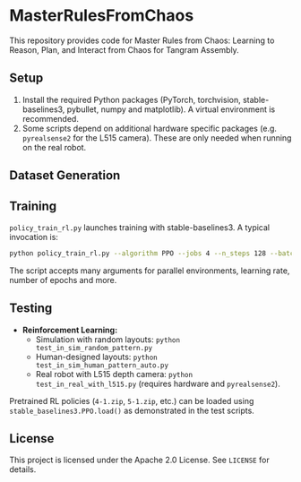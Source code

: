 # MasterRulesFromChaos

This repository provides code for Master Rules from Chaos: Learning to Reason, Plan, and Interact from Chaos for Tangram Assembly.

## Setup

1. Install the required Python packages (PyTorch, torchvision, stable-baselines3, pybullet, numpy and matplotlib). A virtual environment is recommended.
2. Some scripts depend on additional hardware specific packages (e.g. `pyrealsense2` for the L515 camera). These are only needed when running on the real robot.

## Dataset Generation

## Training

`policy_train_rl.py` launches training with stable-baselines3. A typical invocation is:

```bash
python policy_train_rl.py --algorithm PPO --jobs 4 --n_steps 128 --batch_size 64
```

The script accepts many arguments for parallel environments, learning rate, number of epochs and more.

## Testing

- **Reinforcement Learning:**
  - Simulation with random layouts: `python test_in_sim_random_pattern.py`
  - Human-designed layouts: `python test_in_sim_human_pattern_auto.py`
  - Real robot with L515 depth camera: `python test_in_real_with_l515.py` (requires hardware and `pyrealsense2`).

Pretrained RL policies (`4-1.zip`, `5-1.zip`, etc.) can be loaded using `stable_baselines3.PPO.load()` as demonstrated in the test scripts.

## License

This project is licensed under the Apache 2.0 License. See `LICENSE` for details.
